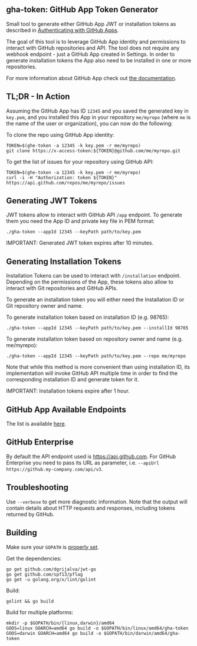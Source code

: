 ## gha-token: GitHub App Token Generator

Small tool to generate either GitHub App JWT or installation tokens as described in
[Authenticating with GitHub Apps](https://developer.github.com/apps/building-github-apps/authenticating-with-github-apps/).

The goal of this tool is to leverage GitHub App identity and permissions to
interact with GitHub repositories and API. The tool does not require any
webhook endpoint - just a GitHub App created in Settings. In order to generate
installation tokens the App also need to be installed in one or more repositories.

For more information about GitHub App check out [the documentation](https://developer.github.com/apps/about-apps/).

## TL;DR - In Action

Assuming the GitHub App has ID `12345` and you saved the generated key in `key.pem`,
and you installed this App in your repository `me/myrepo` (where `me` is the name
of the user or organization), you can now do the following:

To clone the repo using GitHub App identity:

```
TOKEN=$(ghe-token -a 12345 -k key.pem -r me/myrepo)
git clone https://x-access-token:${TOKEN}@github.com/me/myrepo.git
```

To get the list of issues for your repository using GitHub API:

```
TOKEN=$(ghe-token -a 12345 -k key.pem -r me/myrepo)
curl -i -H "Authorization: token ${TOKEN}" https://api.github.com/repos/me/myrepo/issues
```

## Generating JWT Tokens

JWT tokens allow to interact with GitHub API `/app` endpoint. To generate them
you need the App ID and private key file in PEM format:

```
./gha-token --appId 12345 --keyPath path/to/key.pem
```

IMPORTANT: Generated JWT token expires after 10 minutes.

## Generating Installation Tokens

Installation Tokens can be used to interact with `/installation` endpoint.
Depending on the permissions of the App, these tokens also allow to interact
with Git repositories and GitHub APIs.

To generate an installation token you will either need the Installation ID or
Git repository owner and name.

To generate installation token based on installation ID (e.g. 98765):

```
./gha-token --appId 12345 --keyPath path/to/key.pem --installId 98765
```

To generate installation token based on repository owner and name (e.g. me/myrepo):

```
./gha-token --appId 12345 --keyPath path/to/key.pem --repo me/myrepo
```

Note that while this method is more convenient than using installation ID, its
implementation will invoke GitHub API multiple time in order to find the
corresponding installation ID and generate token for it.

IMPORTANT: Installation tokens expire after 1 hour.

## GitHub App Available Endpoints

The list is available [here](https://developer.github.com/v3/apps/available-endpoints/).

## GitHub Enterprise

By default the API endpoint used is https://api.github.com. For GitHub Enterprise
you need to pass its URL as parameter, i.e. `--apiUrl https://github.my-company.com/api/v3`.

## Troubleshooting

Use `--verbose` to get more diagnostic information. Note that the output will contain
details about HTTP requests and responses, including tokens returned by GitHub.

## Building

Make sure your `GOPATH` is [properly set](https://github.com/golang/go/wiki/GOPATH).

Get the dependencies:

```
go get github.com/dgrijalva/jwt-go
go get github.com/spf13/pflag
go get -u golang.org/x/lint/golint
```

Build:

```
golint && go build
```

Build for multiple platforms:

```
mkdir -p $GOPATH/bin/{linux,darwin}/amd64
GOOS=linux GOARCH=amd64 go build -o $GOPATH/bin/linux/amd64/gha-token
GOOS=darwin GOARCH=amd64 go build -o $GOPATH/bin/darwin/amd64/gha-token
```
